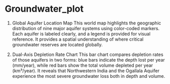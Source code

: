 # Groundwater_plot
1. Global Aquifer Location Map
This world map highlights the geographic distribution of nine major aquifer systems using color-coded markers. Each aquifer is labeled clearly, and a legend is provided for visual reference. It provides a spatial understanding of where critical groundwater reserves are located globally.

2. Dual-Axis Depletion Rate Chart
This bar chart compares depletion rates of those aquifers in two forms: blue bars indicate the depth lost per year (mm/year), while red bars show the total volume depleted per year (km³/year). It reveals that Northwestern India and the Ogallala Aquifer experience the most severe groundwater loss both in depth and volume.

